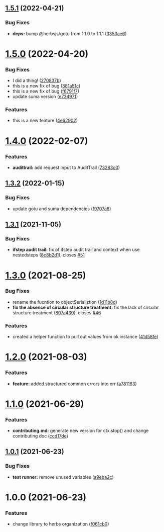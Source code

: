 ## [1.5.1](https://github.com/herbsjs/buchu/compare/v1.5.0...v1.5.1) (2022-04-21)


### Bug Fixes

* **deps:** bump @herbsjs/gotu from 1.1.0 to 1.1.1 ([3353ae6](https://github.com/herbsjs/buchu/commit/3353ae64c2b07547154e6ee4b6987fc062ed4992))

# [1.5.0](https://github.com/herbsjs/buchu/compare/v1.4.0...v1.5.0) (2022-04-20)


### Bug Fixes

* I did a thing! ([270837b](https://github.com/herbsjs/buchu/commit/270837b86923134df327eeb30b187ba8654d1dcf))
* this is a new fix of bug ([381a51c](https://github.com/herbsjs/buchu/commit/381a51c5b64e539bd8218a3491831740339463a3))
* this is a new fix of bug ([f6791f7](https://github.com/herbsjs/buchu/commit/f6791f7f8c73199b4e8142a24147a9f84985e0cb))
* update suma version ([e734971](https://github.com/herbsjs/buchu/commit/e7349710539d608782bd515a0ae8d83275aa9543))


### Features

* this is a new feature ([4e62902](https://github.com/herbsjs/buchu/commit/4e62902aa24b0dc70dabee1daa1039704b10a3a5))

# [1.4.0](https://github.com/herbsjs/buchu/compare/v1.3.2...v1.4.0) (2022-02-07)


### Features

* **audittrail:** add request input to AuditTrail ([73283c0](https://github.com/herbsjs/buchu/commit/73283c0d41da5f2a0b0571c4a539a3e8d876f432))

## [1.3.2](https://github.com/herbsjs/buchu/compare/v1.3.1...v1.3.2) (2022-01-15)


### Bug Fixes

* update gotu and suma dependencies ([f9707a8](https://github.com/herbsjs/buchu/commit/f9707a89d3f77f4038d64cf940eab55168afc313))

## [1.3.1](https://github.com/herbsjs/buchu/compare/v1.3.0...v1.3.1) (2021-11-05)


### Bug Fixes

* **ifstep audit trail:** fix of ifstep audit trail and context when use nestedsteps ([8c8b2d1](https://github.com/herbsjs/buchu/commit/8c8b2d1aecdd7a2b243cd6d2e5476c750e21b96e)), closes [#51](https://github.com/herbsjs/buchu/issues/51)

# [1.3.0](https://github.com/herbsjs/buchu/compare/v1.2.0...v1.3.0) (2021-08-25)


### Bug Fixes

* rename the fucntion to objectSerializtion ([1d11b8d](https://github.com/herbsjs/buchu/commit/1d11b8d9e22767248780f60c4caf48cd2eaa13e8))
* **fix the absence of circular structure treatment:** fix the lack of circular structure treatment ([807a430](https://github.com/herbsjs/buchu/commit/807a4307a3c1897fc244dc7d204b76c15c218754)), closes [#46](https://github.com/herbsjs/buchu/issues/46)


### Features

* created a helper function to pull out values from ok instance ([41d58fe](https://github.com/herbsjs/buchu/commit/41d58fe02821ebf17079b27846d443c5c852cb5b))

# [1.2.0](https://github.com/herbsjs/buchu/compare/v1.1.0...v1.2.0) (2021-08-03)


### Features

* **feature:** added structured common errors into err ([a781163](https://github.com/herbsjs/buchu/commit/a7811636b3a84c562f68225c9fe0ef40252a4d12))

# [1.1.0](https://github.com/herbsjs/buchu/compare/v1.0.1...v1.1.0) (2021-06-29)


### Features

* **contributing.md:** generate new version for ctx.stop() and change contributing doc ([ccd17de](https://github.com/herbsjs/buchu/commit/ccd17de7a10bdad38b05698640949f0ac1e38896))

## [1.0.1](https://github.com/herbsjs/buchu/compare/v1.0.0...v1.0.1) (2021-06-23)


### Bug Fixes

* **test runner:** remove unused variables ([a9eba2c](https://github.com/herbsjs/buchu/commit/a9eba2c3ad40fc4a0a2fd262d6cbf8f4de7ad071))

# 1.0.0 (2021-06-23)


### Features

* change library to herbs organization ([f061cb0](https://github.com/herbsjs/buchu/commit/f061cb0cf4e0e29dec722a71bbb9c418d53aaaad))
